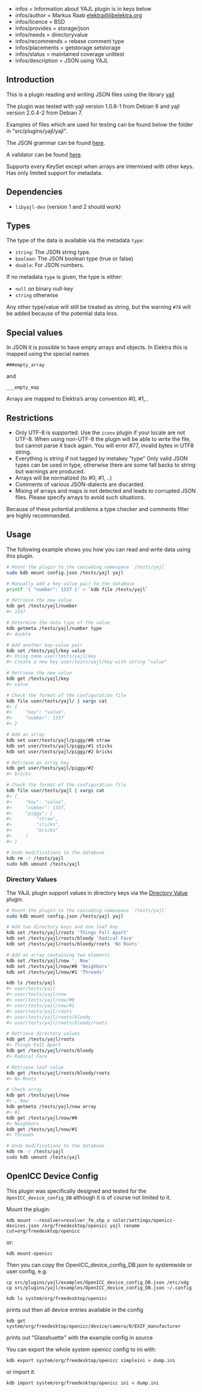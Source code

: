 - infos = Information about YAJL plugin is in keys below
- infos/author = Markus Raab <elektra@libelektra.org>
- infos/licence = BSD
- infos/provides = storage/json
- infos/needs = directoryvalue
- infos/recommends = rebase comment type
- infos/placements = getstorage setstorage
- infos/status = maintained coverage unittest
- infos/description = JSON using YAJL

## Introduction

This is a plugin reading and writing JSON files
using the library [yail](http://lloyd.github.com/yajl/)

The plugin was tested with yajl version 1.0.8-1 from Debian 6
and yajl version 2.0.4-2 from Debian 7.

Examples of files which are used for testing can be found
below the folder in "src/plugins/yajl/yajl".

The JSON grammar can be found [here](http://www.ietf.org/rfc/rfc4627.txt).

A validator can be found [here](http://jsonlint.com/).

Supports every KeySet except when arrays are intermixed with other keys.
Has only limited support for metadata.

## Dependencies

- `libyajl-dev` (version 1 and 2 should work)

## Types

The type of the data is available via the metadata `type`:

- `string`:
  The JSON string type.
- `boolean`:
  The JSON boolean type (true or false)
- `double`:
  For JSON numbers.

If no metadata `type` is given, the type is either:

- `null` on binary null-key
- `string` otherwise

Any other type/value will still be treated as string, but
the warning `#78` will be added because of the potential
data loss.

## Special values

In JSON it is possible to have empty arrays and objects.
In Elektra this is mapped using the special names

    ###empty_array

and

    ___empty_map

Arrays are mapped to Elektra’s array convention #0, #1,..

## Restrictions

- Only UTF-8 is supported. Use the `iconv` plugin if your locale are
  not UTF-8. When using non-UTF-8 the plugin will be able to write
  the file, but cannot parse it back again. You will error #77,
  invalid bytes in UTF8 string.
- Everything is string if not tagged by metakey "type"
  Only valid JSON types can be used in type, otherwise there are some
  fall backs to string but warnings are produced.
- Arrays will be normalized (to #0, #1, ..)
- Comments of various JSON-dialects are discarded.
- Mixing of arrays and maps is not detected and leads to corrupted
  JSON files. Please specify arrays to avoid such situations.

Because of these potential problems a type checker
and comments filter are highly recommended.

## Usage

The following example shows you how you can read and write data using this plugin.

```sh
# Mount the plugin to the cascading namespace `/tests/yajl`
sudo kdb mount config.json /tests/yajl yajl

# Manually add a key-value pair to the database
printf '{ "number": 1337 }' > `kdb file /tests/yajl`

# Retrieve the new value
kdb get /tests/yajl/number
#> 1337

# Determine the data type of the value
kdb getmeta /tests/yajl/number type
#> double

# Add another key-value pair
kdb set /tests/yajl/key value
#> Using name user/tests/yajl/key
#> Create a new key user/tests/yajl/key with string "value"

# Retrieve the new value
kdb get /tests/yajl/key
#> value

# Check the format of the configuration file
kdb file user/tests/yajl/ | xargs cat
#> {
#>     "key": "value",
#>     "number": 1337
#> }

# Add an array
kdb set user/tests/yajl/piggy/#0 straw
kdb set user/tests/yajl/piggy/#1 sticks
kdb set user/tests/yajl/piggy/#2 bricks

# Retrieve an array key
kdb get user/tests/yajl/piggy/#2
#> bricks

# Check the format of the configuration file
kdb file user/tests/yajl | xargs cat
#> {
#>     "key": "value",
#>     "number": 1337,
#>     "piggy": [
#>         "straw",
#>         "sticks",
#>         "bricks"
#>     ]
#> }

# Undo modifications to the database
kdb rm -r /tests/yajl
sudo kdb umount /tests/yajl
```

### Directory Values

The YAJL plugin support values in directory keys via the [Directory Value](../directoryvalue/) plugin.

```sh
# Mount the plugin to the cascading namespace `/tests/yajl`
sudo kdb mount config.json /tests/yajl yajl

# Add two directory keys and one leaf key
kdb set /tests/yajl/roots 'Things Fall Apart'
kdb set /tests/yajl/roots/bloody 'Radical Face'
kdb set /tests/yajl/roots/bloody/roots 'No Roots'

# Add an array containing two elements
kdb set /tests/yajl/now ', Now'
kdb set /tests/yajl/now/#0 'Neighbors'
kdb set /tests/yajl/now/#1 'Threads'

kdb ls /tests/yajl
#> user/tests/yajl
#> user/tests/yajl/now
#> user/tests/yajl/now/#0
#> user/tests/yajl/now/#1
#> user/tests/yajl/roots
#> user/tests/yajl/roots/bloody
#> user/tests/yajl/roots/bloody/roots

# Retrieve directory values
kdb get /tests/yajl/roots
#> Things Fall Apart
kdb get /tests/yajl/roots/bloody
#> Radical Face

# Retrieve leaf value
kdb get /tests/yajl/roots/bloody/roots
#> No Roots

# Check array
kdb get /tests/yajl/now
#> , Now
kdb getmeta /tests/yajl/now array
#> #1
kdb get /tests/yajl/now/#0
#> Neighbors
kdb get /tests/yajl/now/#1
#> Threads

# Undo modifications to the database
kdb rm -r /tests/yajl
sudo kdb umount /tests/yajl
```

## OpenICC Device Config

This plugin was specifically designed and tested for the
`OpenICC_device_config_DB` although it is of course not limited
to it.

Mount the plugin:

    kdb mount --resolver=resolver_fm_xhp_x color/settings/openicc-devices.json /org/freedesktop/openicc yajl rename cut=org/freedesktop/openicc

or:

    kdb mount-openicc

Then you can copy the OpenICC_device_config_DB.json
to systemwide or user config, e.g.

    cp src/plugins/yajl/examples/OpenICC_device_config_DB.json /etc/xdg
    cp src/plugins/yajl/examples/OpenICC_device_config_DB.json ~/.config

    kdb ls system/org/freedesktop/openicc

prints out then all device entries available in the config

    kdb get system/org/freedesktop/openicc/device/camera/0/EXIF_manufacturer

prints out "Glasshuette" with the example config in source

You can export the whole system openicc config to ini with:

    kdb export system/org/freedesktop/openicc simpleini > dump.ini

or import it:

    kdb import system/org/freedesktop/openicc ini < dump.ini


